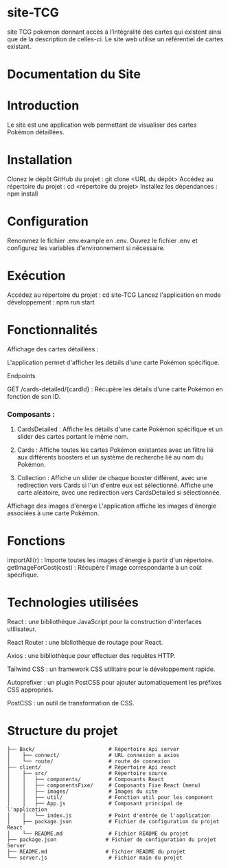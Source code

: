 # site-TCG
site TCG pokemon  donnant accès à l’intégralité des cartes qui existent ainsi que de la description de celles-ci. Le site web utilise un référentiel de cartes existant.  

# Documentation du Site

# Introduction
Le site est une application web permettant de visualiser des cartes Pokémon détaillées.

# Installation
Clonez le dépôt GitHub du projet : git clone <URL du dépôt>
Accédez au répertoire du projet : cd <répertoire du projet>
Installez les dépendances : npm install

# Configuration
Renommez le fichier .env.example en .env.
Ouvrez le fichier .env et configurez les variables d'environnement si nécessaire.

# Exécution
Accédez au répertoire du projet : cd site-TCG
Lancez l'application en mode développement : npm run start

# Fonctionnalités
Affichage des cartes détaillées :

L'application permet d'afficher les détails d'une carte Pokémon spécifique.

Endpoints

GET /cards-detailed/{cardId} : Récupère les détails d'une carte Pokémon en fonction de son ID.

### Composants :

1. CardsDetailed :
Affiche les détails d'une carte Pokémon spécifique et un slider des cartes portant le même nom.

2. Cards :
Affiche toutes les cartes Pokémon existantes avec un filtre lié aux différents boosters et un système de recherche lié au nom du Pokémon.

3. Collection :
Affiche un slider de chaque booster différent, avec une redirection vers Cards si l'un d'entre eux est sélectionné.
Affiche une carte aléatoire, avec une redirection vers CardsDetailed si sélectionnée.

Affichage des images d'énergie
L'application affiche les images d'énergie associées à une carte Pokémon.

# Fonctions

importAll(r) : Importe toutes les images d'énergie à partir d'un répertoire.
getImageForCost(cost) : Récupère l'image correspondante à un coût spécifique.

# Technologies utilisées

React : une bibliothèque JavaScript pour la construction d'interfaces utilisateur.

React Router : une bibliothèque de routage pour React.

Axios : une bibliothèque pour effectuer des requêtes HTTP.

Tailwind CSS : un framework CSS utilitaire pour le développement rapide.

Autoprefixer : un plugin PostCSS pour ajouter automatiquement les préfixes CSS appropriés.

PostCSS : un outil de transformation de CSS.

# Structure du projet
```
├── Back/                        # Répertoire Api server
│    ├── connect/                # URL connexion a axios
│    └── route/                  # route de connexion
├── client/                      # Répertoire Api react
│    ├── src/                    # Répertoire source
│    │   ├── components/         # Composants React
│    │   ├── componentsFixe/     # Composants Fixe React (menu)
│    │   ├── images/             # Images du site
│    │   ├── util/               # Fonction util pour les component
│    │   ├── App.js              # Composant principal de l'application
│    │   └── index.js            # Point d'entrée de l'application
│    ├── package.json            # Fichier de configuration du projet React
│    └── README.md               # Fichier README du projet
├── package.json                # Fichier de configuration du projet Server
├── README.md                   # Fichier README du projet
└── server.js                    # Fichier main du projet
```
